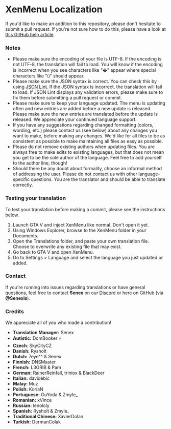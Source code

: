 # XenMenu Localization
If you'd like to make an addition to this repository, please don't hesitate to submit a pull request. If you're not sure how to do this, please have a look at [this GitHub help article](https://help.github.com/articles/editing-files-in-another-user-s-repository/).

### Notes
- Please make sure the encoding of your file is UTF-8. If the encoding is not UTF-8, the translation will fail to load. You will know if the encoding is incorrect when you see characters like "�" appear where special characters like "ü" should appear.
- Please make sure the JSON syntax is correct. You can check this by using [JSON Lint](https://jsonlint.com/). If the JSON syntax is incorrect, the translation will fail to load. If JSON Lint displays any validation errors, please make sure to fix them before submitting a pull request or commit.
- Please make sure to keep your language updated. The menu is updating often and new entries are added before a new update is released. Please make sure the new entries are translated before the update is released. We appreciate your continued language support.
- If you have any suggestions regarding changed formatting (colors, wording, etc.) please contact us (see below) about any changes you want to make, before making any changes. We'd like for all files to be as consistent as possible to make maintaining all files as easy as possible.
- Please do not remove existing authors when updating files. You are always free to make edits to existing languages, but that does not mean you get to be the sole author of the language. Feel free to add yourself to the author line, though!
- Should there be any doubt about formality, choose an informal method of addressing the user. Please do not contact us with other language-specific questions. You are the translator and should be able to translate correctly.

### Testing your translation
To test your translation before making a commit, please see the instructions below.

1. Launch GTA V and inject XenMenu like normal. Don't open it yet.
2. Using Windows Explorer, browse to the XenMenu folder in your Documents.
3. Open the Translations folder, and paste your own translation file. Choose to overwrite any existing file that may exist.
4. Go back to GTA V and open XenMenu.
5. Go to Settings > Language and select the language you just updated or added.

### Contact
If you're running into issues regarding translations or have general questions, feel free to contact **Senex** on our [Discord](https://xenmenu.com/discord/) or here on GitHub (via **@Senexis**). 

### Credits
We appreciate all of you who made a contribution!

- **Translation Manager:** Senex
- **Autistic:** DomBooker ⭐
- **Czech**: SkyCityCZ
- **Danish:** Rysholt
- **Dutch:** 7eye^^ & Senex
- **Finnish:** DNSMaster
- **French:** L3GRIB & Pam
- **German:** RainerReinfall, triniox & BlackDeer
- **Italian:** davidebic
- **Malay:** Muz
- **Polish:** KoriaN
- **Portuguese:** GuYoda & Zmyle_
- **Romanian:** xVince
- **Russian:** lenololy
- **Spanish:** Rysholt & Zmyle_
- **Traditional Chinese:** XavierDolan
- **Turkish:** DermanColak
